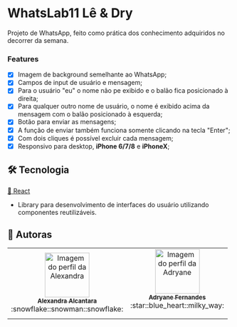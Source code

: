 # WhatsLab11 Lê & Dry

Projeto de WhatsApp, feito como prática dos conhecimento adquiridos no decorrer da semana.

### Features

- [x] Imagem de background semelhante ao WhatsApp;
- [x] Campos de input de usuário e mensagem;
- [x] Para o usuário "eu" o nome não pe exibido e o balão fica posicionado à direita;
- [x] Para qualquer outro nome de usuário, o nome é exibido acima da mensagem com o balão posicionado à esquerda;
- [x] Botão para enviar as mensagens;
- [x] A função de enviar também funciona somente clicando na tecla "Enter";
- [x] Com dois cliques é possível excluir cada mensagem;
- [x] Responsivo para desktop, <strong>iPhone 6/7/8</strong> e <strong>iPhoneX</strong>;

## 🛠 Tecnologia

  <a href="https://pt-br.reactjs.org/">🔗 React</a>
- Library para desenvolvimento de interfaces do usuário utilizando componentes reutilizáveis.

## 🚀 Autoras
<table>
  <tr>
    <td align="center"><a href="https://https://github.com/alexa2me">
    <img src="https://avatars.githubusercontent.com/u/63327969?s=460&v=4" width="100px;" alt="Imagem do perfil da Alexandra"/>
    <br />
    <sub><b>Alexandra Alcantara</b></sub></a><br /><span></span>:snowflake::snowman::snowflake:</td>
    <td align="center"><a href="https://https://github.com/adryanefernandes">
    <img src="https://avatars.githubusercontent.com/u/76170319?s=460&u=c79a37b29d25709e380c64ae9d9432b35f72638e&v=4" width="100px;" alt="Imagem do perfil da Adryane"/>
    <br />
    <sub><b>Adryane Fernandes</b></sub></a><br /><span></span>:star::blue_heart::milky_way:<p></p></td>
</table>
